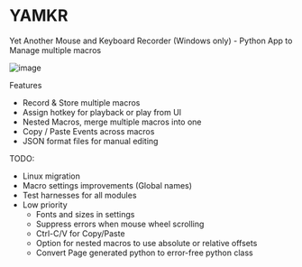 # YAMKR 
Yet Another Mouse and Keyboard Recorder (Windows only) - Python App to Manage multiple macros 

![image](https://github.com/jay7one/YAMKR/assets/89343983/04a317d2-b0b0-4ccb-b0b3-475fbf5827d7)

Features
  - Record & Store multiple macros
  - Assign hotkey for playback or play from UI
  - Nested Macros, merge multiple macros into one
  - Copy / Paste Events across macros
  - JSON format files for manual editing

TODO:
  - Linux migration
  - Macro settings improvements (Global names)
  - Test harnesses for all modules
- Low priority
  - Fonts and sizes in settings
  - Suppress errors when mouse wheel scrolling
  - Ctrl-C/V for Copy/Paste
  - Option for nested macros to use absolute or relative offsets
  - Convert Page generated python to error-free python class 
 
